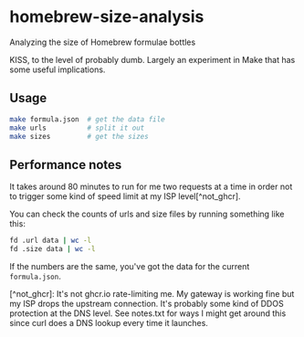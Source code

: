 # homebrew-size-analysis

Analyzing the size of Homebrew formulae bottles

KISS, to the level of probably dumb.
Largely an experiment in Make that has some useful implications.

## Usage

```sh
make formula.json  # get the data file
make urls          # split it out
make sizes         # get the sizes
```

## Performance notes

It takes around 80 minutes to run for me two requests at a time in order not to
trigger some kind of speed limit at my ISP level\[^not_ghcr\].

You can check the counts of urls and size files by running something like this:

```sh
fd .url data | wc -l
fd .size data | wc -l
```

If the numbers are the same, you've got the data for the current `formula.json`.

\[^not_ghcr\]: It's not ghcr.io rate-limiting me.
My gateway is working fine but my ISP drops the upstream connection.
It's probably some kind of DDOS protection at the DNS level.
See notes.txt for ways I might get around this since curl does
a DNS lookup every time it launches.
